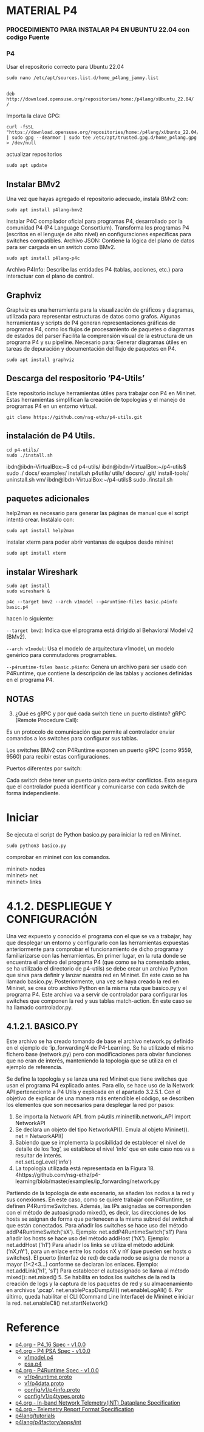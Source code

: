 # MATERIAL P4

### PROCEDIMIENTO PARA INSTALAR P4 EN UBUNTU 22.04 con codigo Fuente

### P4

Usar el repositorio correcto para Ubuntu 22.04

```
sudo nano /etc/apt/sources.list.d/home_p4lang_jammy.list


deb http://download.opensuse.org/repositories/home:/p4lang/xUbuntu_22.04/ /
```


Importa la clave GPG:
```
curl -fsSL "https://download.opensuse.org/repositories/home:/p4lang/xUbuntu_22.04/Release.key" | sudo gpg --dearmor | sudo tee /etc/apt/trusted.gpg.d/home_p4lang.gpg > /dev/null
```

actualizar repositorios

```
sudo apt update
```

## Instalar BMv2
Una vez que hayas agregado el repositorio adecuado, instala BMv2 con:
```
sudo apt install p4lang-bmv2
```

Instalar P4C
compilador oficial para programas P4, desarrollado por la comunidad P4 (P4 Language Consortium).
Transforma los programas P4 (escritos en el lenguaje de alto nivel) en configuraciones específicas para switches compatibles.
Archivo JSON: Contiene la lógica del plano de datos para ser cargada en un switch como BMv2.
```
sudo apt install p4lang-p4c 
```

Archivo P4Info: Describe las entidades P4 (tablas, acciones, etc.) para interactuar con el plano de control.

##  Graphviz
Graphviz es una herramienta para la visualización de gráficos y diagramas, utilizada para representar estructuras de datos como grafos.
Algunas herramientas y scripts de P4 generan representaciones gráficas de programas P4, como los flujos de procesamiento de paquetes o diagramas de estados del parser
Facilita la comprensión visual de la estructura de un programa P4 y su pipeline.
Necesario para:
Generar diagramas útiles en tareas de depuración y documentación del flujo de paquetes en P4.

```
sudo apt install graphviz
```

## Descarga del respositorio ‘P4-Utils’
Este repositorio incluye herramientas útiles para trabajar con P4 en Mininet. Estas herramientas simplifican la creación de topologías y el manejo de programas P4 en un entorno virtual.

```
git clone https://github.com/nsg-ethz/p4-utils.git
```

##  instalación de P4 Utils.

```
cd p4-utils/
sudo ./install.sh 
```

ibdn@ibdn-VirtualBox:~$ cd p4-utils/
ibdn@ibdn-VirtualBox:~/p4-utils$ sudo ./
docs/          examples/      install.sh     p4utils/       utils/
docsrc/        .git/          install-tools/ uninstall.sh   vm/
ibdn@ibdn-VirtualBox:~/p4-utils$ sudo ./install.sh 


## paquetes adicionales
help2man es necesario para generar las páginas de manual que el script intentó crear. Instálalo con:

```
sudo apt install help2man
```

instalar xterm para poder abrir ventanas de equipos desde mininet 
```
sudo apt install xterm
```
## instalar Wireshark

```
sudo apt install 
sudo wireshark &
```

```
p4c --target bmv2 --arch v1model --p4runtime-files basic.p4info basic.p4
```
hacen lo siguiente:

`--target bmv2`: Indica que el programa está dirigido al Behavioral Model v2 (BMv2).

`--arch v1model`: Usa el modelo de arquitectura v1model, un modelo genérico para conmutadores programables.

`--p4runtime-files basic.p4info`: Genera un archivo para ser usado con P4Runtime, que contiene la descripción de las tablas y acciones definidas en el programa P4.


## NOTAS

3. ¿Qué es gRPC y por qué cada switch tiene un puerto distinto?
gRPC (Remote Procedure Call):

Es un protocolo de comunicación que permite al controlador enviar comandos a los switches para configurar sus tablas.

Los switches BMv2 con P4Runtime exponen un puerto gRPC (como 9559, 9560) para recibir estas configuraciones.

Puertos diferentes por switch:

Cada switch debe tener un puerto único para evitar conflictos. Esto asegura que el controlador pueda identificar y comunicarse con cada switch de forma independiente.



# Iniciar
Se ejecuta el script de Python basico.py para iniciar la red en Mininet. 

```
sudo python3 basico.py
```

comprobar en mininet con los comandos.

mininet> nodes  
mininet> net  
mininet> links  





# 4.1.2. DESPLIEGUE Y CONFIGURACIÓN 

Una vez expuesto y conocido el programa con el que se va a trabajar, hay que desplegar un entorno y 
configurarlo con las herramientas expuestas anteriormente para comprobar el funcionamiento de dicho 
programa y familiarizarse con las herramientas. 
En primer lugar, en la ruta donde se encuentra el archivo del programa P4 (que como se ha comentado 
antes, se ha utilizado el directorio de p4-utils) se debe crear un archivo Python que sirva para definir y 
lanzar nuestra red en Mininet. En este caso se ha llamado basico.py. 
Posteriormente, una vez se haya creado la red en Mininet, se crea otro archivo Python en la misma ruta 
que basico.py y el programa P4. Este archivo va a servir de controlador para configurar los switches 
que componen la red y sus tablas match-action. En este caso se ha llamado controlador.py.   

## 4.1.2.1. BASICO.PY 
Este archivo se ha creado tomando de base el archivo network.py definido en el ejemplo de 
‘ip_forwarding’4 de P4-Learning. Se ha utilizado el mismo fichero base (network.py) pero con 
modificaciones para obviar funciones que no eran de interés, manteniendo la topología que se utiliza en 
el ejemplo de referencia.  

Se define la topología y se lanza una red Mininet que tiene switches que usan el programa P4 explicado 
antes. Para ello, se hace uso de la Network API perteneciente a P4 Utils y explicada en el apartado 
3.2.5.1. Con el objetivo de explicar de una manera más entendible el código, se describen los elementos 
que son necesarios para desplegar la red por pasos: 

1. Se importa la Network API. 
from p4utils.mininetlib.network_API import NetworkAPI 
2. Se declara un objeto del tipo NetworkAPI(). Emula al objeto Mininet(). 
net = NetworkAPI() 
3. Sabiendo que se implementa la posibilidad de establecer el nivel de detalle de los ‘log’, se 
establece el nivel ‘info’ que en este caso nos va a resultar de interés.  
net.setLogLevel('info') 
4. La topología utilizada está representada en la Figura 18. 
4https://github.com/nsg-ethz/p4-learning/blob/master/examples/ip_forwarding/network.py 


Partiendo de la topología de este escenario, se añaden los nodos a la red y sus conexiones. En 
este caso, como se quiere trabajar con P4Runtime, se definen P4RuntimeSwitches. Además, 
las IPs asignadas se corresponden con el método de autoasignado mixed(), es decir, las 
direcciones de los hosts se asignan de forma que pertenecen a la misma subred del switch al 
que están conectados. 
Para añadir los switches se hace uso del método addP4RuntimeSwitch(‘sX’). Ejemplo: 
net.addP4RuntimeSwitch('s1') 
Para añadir los hosts se hace uso del método addHost (‘hX’). Ejemplo: 
net.addHost ('h1') 
Para añadir los links se utiliza el método addLink (‘nX,nY’), para un enlace entre los nodos nX 
y nY (que pueden ser hosts o switches). El puerto (interfaz de red) de cada nodo se asigna de 
menor a mayor (1<2<3…) conforme se declaran los enlaces. Ejemplo: 
net.addLink('h1', 's1') 
Para establecer el autoasignado se llama al método mixed(): 
net.mixed() 
5. Se habilita en todos los switches de la red la creación de logs y la captura de los paquetes de 
red y su almacenamiento en archivos ‘.pcap’. 
net.enablePcapDumpAll() 
net.enableLogAll() 
6. Por último, queda habilitar el CLI (Command Line Interface) de Mininet e iniciar la red. 
net.enableCli() 
net.startNetwork() 






# Reference

* [p4.org - P4_16 Spec - v1.0.0](https://p4.org/p4-spec/docs/P4-16-v1.0.0-spec.html)
* [p4.org - P4 PSA Spec - v1.0.0](https://p4.org/p4-spec/docs/PSA-v1.0.0.html)
    * [v1model.p4](https://github.com/p4lang/p4c/blob/master/p4include/v1model.p4)
    * [psa.p4](https://github.com/p4lang/p4c/blob/master/p4include/psa.p4)
* [p4.org - P4Runtime Spec - v1.0.0](https://p4.org/p4-spec/docs/P4Runtime-v1.0.0.pdf)
    * [v1/p4runtime.proto](https://github.com/p4lang/p4runtime/blob/master/proto/p4/v1/p4runtime.proto)
    * [v1/p4data.proto](https://github.com/p4lang/p4runtime/blob/master/proto/p4/v1/p4data.proto)
    * [config/v1/p4info.proto](https://github.com/p4lang/p4runtime/blob/master/proto/p4/config/v1/p4info.proto)
    * [config/v1/p4types.proto](https://github.com/p4lang/p4runtime/blob/master/proto/p4/config/v1/p4types.proto)
* [p4.org - In-band Network Telemetry(INT) Dataplane Specification](https://github.com/p4lang/p4-applications/blob/master/docs/INT.pdf)
* [p4.org - Telemetry Report Format Specification](https://github.com/p4lang/p4-applications/blob/master/docs/telemetry_report.pdf)
* [p4lang/tutorials](https://github.com/p4lang/tutorials)
* [p4lang/p4factory/apps/int](https://github.com/p4lang/p4factory/tree/master/apps/int)
